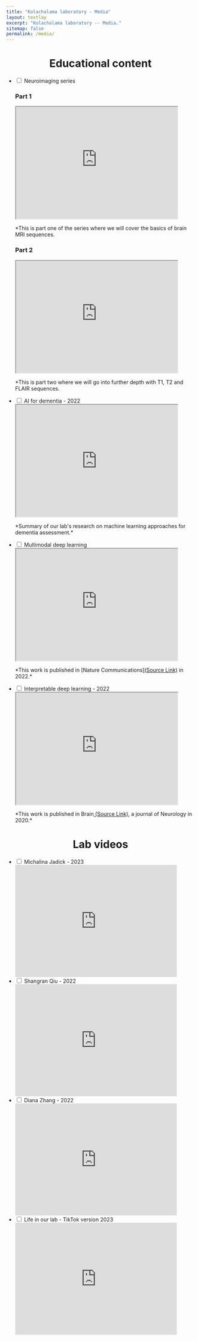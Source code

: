 ```yaml
---
title: "Kolachalama laboratory - Media"
layout: textlay
excerpt: "Kolachalama laboratory -- Media."
sitemap: false
permalink: /media/
---
```

<html>
<body>
            <h1 style=" text-align: center; ">Educational content</h1>
    <ul class="accordion">
        <li>
            <input type="checkbox" name="accordion-1" id="ed4">
            <label for="ed4">Neuroimaging series</label>
            <div class="panel">
                <h3>Part 1</h3>
                <iframe src="https://www.youtube.com/embed/WNTuU70hSi0?si=Fu-XCBqYMsz2N_FS" frameborder="1" align="middle" width="90%" height="300px" allow="accelerometer; autoplay; encrypted-media; gyroscope; picture-in-picture" allowfullscreen></iframe>
                <p>*This is part one of the series where we will cover the basics of brain MRI sequences.</p>
                <h3>Part 2</h3>
                <iframe src="https://www.youtube.com/embed/zS2nd5X1DF4?si=-L0vx1Y0S5KbV6zl" frameborder="1" align="middle" width="90%" height="300px" allow="accelerometer; autoplay; encrypted-media; gyroscope; picture-in-picture" allowfullscreen></iframe>
                <p>*This is part two where we will go into further depth with T1, T2 and FLAIR sequences.</p>
            </div>
        </li>        
        <li>
                <input type="checkbox" name="accordion-1" id="ed1">
                <label for="ed1">AI for dementia - 2022</label>
                <div class="panel">
                    <iframe src="https://youtube.com/embed/kI21nlsQlWU" frameborder="1" align="middle" width="90%" height="300px" allow="accelerometer; autoplay; encrypted-media; gyroscope; picture-in-picture" allowfullscreen></iframe>
                    <p>*Summary of our lab's research on machine learning approaches for dementia assessment.*</p>
                </div>
            </li>
            <li>
                <input type="checkbox" name="accordion-1" id="ed2">
                <label for="ed2">Multimodal deep learning</label>
                <div class="panel">
                    <iframe src="https://www.youtube.com/embed/ZfbVcaVgyLQ" frameborder="1" align="middle" width="90%" height="300px" allow="accelerometer; autoplay; encrypted-media; gyroscope; picture-in-picture" allowfullscreen></iframe>
                    <p>*This work is published in [Nature Communications]<a href="//doi.org/10.1038/s41467-022-31037-5">(Source Link)</a> in 2022.* 
                    </p>
                </div>
            </li>
            <li>
                <input type="checkbox" name="accordion-1" id="ed3">
                <label for="ed3">Interpretable deep learning - 2022</label>
                <div class="panel">
                    <iframe src="https://www.youtube.com/embed/RgqyGPMbJ9w" frameborder="1" align="middle" width="90%" height="300px" allow="accelerometer; autoplay; encrypted-media; gyroscope; picture-in-picture" allowfullscreen></iframe>
                    <p>*This work is published in Brain<a href="https://doi.org/10.1093/brain/awaa13"> (Source Link)</a>, a journal of Neurology in 2020.*  
                    </p>
                </div>
            </li>
        </ul>
    <h1 style=" text-align: center; ">Lab videos</h1>     
        <ul class="accordion">
            <li>
                <input type="checkbox" name="accordion" id="Lb1">
                <label for="Lb1">Michalina Jadick - 2023</label>
                <div class="panel">
                    <iframe src="https://youtube.com/embed/KPYioRXG5OM" frameborder="0" align="middle" width="90%" height="300px" allow="accelerometer; autoplay; encrypted-media; gyroscope; picture-in-picture" allowfullscreen></iframe>
                </div>
            </li>
            <li>
                <input type="checkbox" name="accordion" id="Lb2">
                <label for="Lb2">Shangran Qiu - 2022</label>
                <div class="panel">
                    <iframe src="https://youtube.com/embed/7q3BOdJsIo8" frameborder="0" align="middle" width="90%" height="300px" allow="accelerometer; autoplay; encrypted-media; gyroscope; picture-in-picture" allowfullscreen></iframe>    
                </div>
            </li>
            <li>
                <input type="checkbox" name="accordion" id="Lb3">
                <label for="Lb3">Diana Zhang - 2022</label>
                <div class="panel">
                    <iframe src="https://youtube.com/embed/oJX8eCiqLao" frameborder="0" align="middle" width="90%" height="300px" allow="accelerometer; autoplay; encrypted-media; gyroscope; picture-in-picture" allowfullscreen></iframe>                 
                </div>
            </li>
            <li>
                <input type="checkbox" name="accordion" id="Lb4">
                <label for="Lb4">Life in our lab - TikTok version 2023</label>
                <div class="panel">
                    <iframe src="https://youtube.com/embed/NS4ZtqUsGSk" frameborder="0" align="middle" width="90%" height="300px" allow="accelerometer; autoplay; encrypted-media; gyroscope; picture-in-picture" allowfullscreen></iframe>
                </div>
            </li>
        </ul>
</body>
</html>
